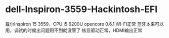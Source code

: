 # dell-Inspiron-3559-Hackintosh-EFI
戴尔Inspiron 15 3559，CPU i5 6200U
opencore 0.6.1
WI-FI正常
蓝牙本来可以用，调试的时候出问题用不到就没管了
核显驱动正常，HDMI输出正常
